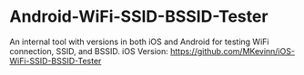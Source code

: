 # Android-WiFi-SSID-BSSID-Tester
An internal tool with versions in both iOS and Android for testing WiFi connection, SSID, and BSSID.
iOS Version: https://github.com/MKevinn/iOS-WiFi-SSID-BSSID-Tester